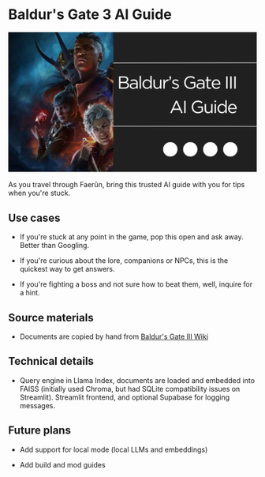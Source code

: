 # Baldur's Gate 3 AI Guide

<img src="./assets/splash.png" width="600"/>

As you travel through Faerûn, bring this trusted AI guide with you for tips when you're stuck.

## Use cases

- If you're stuck at any point in the game, pop this open and ask away. Better than Googling.

- If you're curious about the lore, companions or NPCs, this is the quickest way to get answers.

- If you're fighting a boss and not sure how to beat them, well, inquire for a hint.

## Source materials

- Documents are copied by hand from [Baldur's Gate III Wiki](https://baldursgate3.wiki.fextralife.com/Baldur's+Gate+3+Wiki)

## Technical details

- Query engine in Llama Index, documents are loaded and embedded into FAISS (initially used Chroma, but had SQLite compatibility issues on Streamlit). Streamlit frontend, and optional Supabase for logging messages.

## Future plans

- Add support for local mode (local LLMs and embeddings)

- Add build and mod guides
